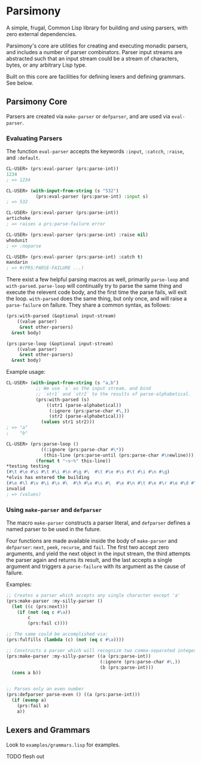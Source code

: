 # Parsimony

A simple, frugal, Common Lisp library for building and using parsers, with zero external dependencies.

Parsimony's core are utilities for creating and executing monadic parsers, and includes a number of parser combinators. Parser input streams are abstracted such that an input stream could be a stream of characters, bytes, or any arbitrary Lisp type.

Built on this core are facilities for defining lexers and defining grammars. See below.

## Parsimony Core

Parsers are created via `make-parser` or `defparser`, and are used via `eval-parser`.

### Evaluating Parsers

The function `eval-parser` accepts the keywords `:input`, `:catcch`, `:raise`, and `:default`.

```lisp
CL-USER> (prs:eval-parser (prs:parse-int))
1234
; => 1234

CL-USER> (with-input-from-string (s "532")
           (prs:eval-parser (prs:parse-int) :input s)
; => 532

CL-USER> (prs:eval-parser (prs:parse-int))
artichoke
; => raises a prs:parse-failure error

CL-USER> (prs:eval-parser (prs:parse-int) :raise nil)
whodunit
; => :noparse

CL-USER> (prs:eval-parser (prs:parse-int) :catch t)
mandarin
; => #(PRS:PARSE-FAILURE ...)
```

There exist a few helpful parsing macros as well, primarily `parse-loop` and `with-parsed`. `parse-loop` will continually try to parse the same thing and execute the relevent code body, and the first time the parse fails, will exit the loop. `with-parsed` does the same thing, but only once, and will raise a `parse-failure` on failure. They share a common syntax, as follows:

```lisp
(prs:with-parsed (&optional input-stream)
    ((value parser)
     &rest other-parsers)
  &rest body)

(prs:parse-loop (&optional input-stream)
    ((value parser)
     &rest other-parsers)
  &rest body)
```

Example usage:

```lisp
CL-USER> (with-input-from-string (s "a,b")
           ;; We use `s` as the input stream, and bind
           ;; `str1` and `str2` to the results of parse-alphabetical.
           (prs:with-parsed (s)
               ((str1 (parse-alphabetical))
                (:ignore (prs:parse-char #\,))
                (str2 (parse-alphabetical)))
             (values str1 str2)))
; => "a"
;    "b"

CL-USER> (prs:parse-loop ()
             ((:ignore (prs:parse-char #\*))
              (this-line (prs:parse-until (prs:parse-char #\newline))))
           (format t "~s~%" this-line))
*testing testing
(#\t #\e #\s #\t #\i #\n #\g #\  #\t #\e #\s #\t #\i #\n #\g)
*elvis has entered the building
(#\e #\l #\v #\i #\s #\  #\h #\a #\s #\  #\e #\n #\t #\e #\r #\e #\d #\  #\t #\h #\e #\  #\b #\u #\i #\l #\d #\i #\n #\g)
invalid
; => (values)
```

### Using `make-parser` and `defparser`

The macro `make-parser` constructs a parser literal, and `defparser` defines a named parser to be used in the future.

Four functions are made available inside the body of `make-parser` and `defparser`: `next`, `peek`, `recurse`, and `fail`. The first two accept zero arguments, and yield the next object in the input stream, the third attempts the parser again and returns its result, and the last accepts a single argument and triggers a `parse-failure` with its argument as the cause of failure.

Examples:

```lisp
;; Creates a parser which accepts any single character except 'a'
(prs:make-parser :my-silly-parser ()
  (let ((c (prs:next)))
    (if (not (eq c #\a))
        c
        (prs:fail c))))

;; The same could be accomplished via:
(prs:fulfills (lambda (c) (not (eq c #\a))))

;; Constructs a parser which will recognize two comma-separated integers
(prs:make-parser :my-silly-parser ((a (prs:parse-int))
                                   (:ignore (prs:parse-char #\,))
                                   (b (prs:parse-int)))
  (cons a b))


;; Parses only an even number
(prs:defparser parse-even () ((a (prs:parse-int)))
  (if (evenp a)
    (prs:fail a)
    a))
```

## Lexers and Grammars

Look to `examples/grammars.lisp` for examples.

TODO flesh out